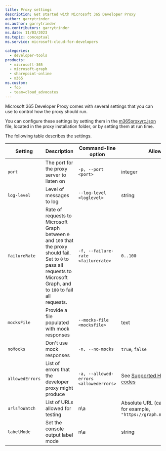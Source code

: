 ```yaml
---
title: Proxy settings
description: Get started with Microsoft 365 Developer Proxy
author: garrytrinder
ms.author: garrytrinder
ms.contributors: garrytrinder
ms.date: 11/03/2023
ms.topic: conceptual
ms.service: microsoft-cloud-for-developers

categories:
  - developer-tools
products:
  - microsoft-365
  - microsoft-graph
  - sharepoint-online
  - m365
ms.custom:
  - fcp
  - team=cloud_advocates
---
```


Microsoft 365 Developer Proxy comes with several settings that you can use to control how the proxy should run.

You can configure these settings by setting them in the [m365proxyrc.json](./m365proxyrc.md) file, located in the proxy installation folder, or by setting them at run time.

The following table describes the settings.

Setting|Description|Command-line option|Allowed values|Default value
--|--|--|--|--
`port`|The port for the proxy server to listen on|`-p, --port <port>`|integer|`8000`
`log-level` | Level of messages to log|`--log-level <loglevel>`|string| `debug`, `info`, `warn`, `error`| `info`
`failureRate`|Rate of requests to Microsoft Graph between `0` and `100` that the proxy should fail. Set to `0` to pass all requests to Microsoft Graph, and to `100` to fail all requests.|`-f, --failure-rate <failurerate>`|`0..100`|`50`
`mocksFile`|Provide a file populated with mock responses|`--mocks-file <mocksfile>`| text |`responses.json`
`noMocks`|Don't use mock responses|`-n, --no-mocks`|`true`, `false`|`false`
`allowedErrors`|List of errors that the developer proxy might produce|`-a, --allowed-errors <allowederrors> `| See [Supported HTTP error status codes](./Supported-HTTP-error-status-codes.md)|All supported error codes
`urlsToWatch`|List of URLs allowed for testing|n\a|Absolute URL (can contain wildcards) for example, `"https://graph.microsoft.com/v1.0/*"`|See [m365proxyrc](./m365proxyrc.md) file
`labelMode`| Set the console output label mode |n\a|string| `text`, `icon`, `nerdFont`| `text`
